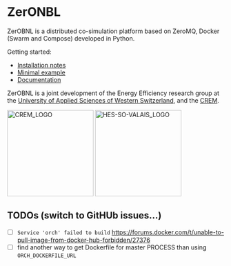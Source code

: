 # ZerONBL

ZerOBNL is a distributed co-simulation platform based on ZeroMQ, Docker (Swarm and Compose) developed in Python.

Getting started:
- [Installation notes](https://integrcity.github.io/zerobnl/install.html)
- [Minimal example](https://github.com/IntegrCiTy/zerobnl/blob/master/examples/MinimalExample.ipynb)
- [Documentation](https://integrcity.github.io/zerobnl/docu.html)

ZerOBNL is a joint development of the Energy Efficiency research group at the [University of Applied Sciences of Western Switzerland](www.hevs.ch/), and the [CREM](www.crem.ch).

<img src="https://www.crem.ch/files/content/sites/crem_ntr/files/Images/CREM_seul.png" alt="CREM_LOGO" width="200"/>

<img src="https://www.hevs.ch/media/image/0/normal/hes-so.png" alt="HES-SO-VALAIS_LOGO" width="200"/>

## TODOs (switch to GitHUb issues...)

- [ ] `Service 'orch' failed to build` https://forums.docker.com/t/unable-to-pull-image-from-docker-hub-forbidden/27376
- [ ] find another way to get Dockerfile for master PROCESS than using `ORCH_DOCKERFILE_URL`
